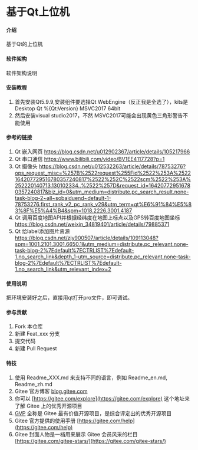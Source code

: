 # 基于Qt上位机

#### 介绍
基于Qt的上位机

#### 软件架构
软件架构说明



#### 安装教程

1.    首先安装Qt5.9.9,安装组件要选择Qt WebEngine（反正我是全选了），kits是Desktop Qt %{Qt:Version} MSVC2017 64bit
2.    然后安装visual studio2017，不然 MSVC2017可能会出现黄色三角形警告不能使用

#### 参考的链接


1.    Qt 嵌入网页
https://blog.csdn.net/u012902367/article/details/105217966
2.    Qt 串口通信
https://www.bilibili.com/video/BV1EE4117728?p=1
3.    Qt 摄像头
https://blog.csdn.net/u012532263/article/details/78753276?ops_request_misc=%257B%2522request%255Fid%2522%253A%2522164207729516780357240817%2522%252C%2522scm%2522%253A%252220140713.130102334..%2522%257D&request_id=164207729516780357240817&biz_id=0&utm_medium=distribute.pc_search_result.none-task-blog-2~all~sobaiduend~default-1-78753276.first_rank_v2_pc_rank_v29&utm_term=qt%E6%91%84%E5%83%8F%E5%A4%B4&spm=1018.2226.3001.4187
4.    Qt 调用百度地图API并根据经纬度在地图上标点以及GPS转百度地图坐标
https://blog.csdn.net/weixin_34819401/article/details/79885371
5.    Qt 给label添加图片资源
https://blog.csdn.net/zjy900507/article/details/109113048?spm=1001.2101.3001.6650.1&utm_medium=distribute.pc_relevant.none-task-blog-2%7Edefault%7ECTRLIST%7Edefault-1.no_search_link&depth_1-utm_source=distribute.pc_relevant.none-task-blog-2%7Edefault%7ECTRLIST%7Edefault-1.no_search_link&utm_relevant_index=2

#### 使用说明

把环境安装好之后，直接用qt打开pro文件，即可调试。

#### 参与贡献

1.  Fork 本仓库
2.  新建 Feat_xxx 分支
3.  提交代码
4.  新建 Pull Request


#### 特技

1.  使用 Readme\_XXX.md 来支持不同的语言，例如 Readme\_en.md, Readme\_zh.md
2.  Gitee 官方博客 [blog.gitee.com](https://blog.gitee.com)
3.  你可以 [https://gitee.com/explore](https://gitee.com/explore) 这个地址来了解 Gitee 上的优秀开源项目
4.  [GVP](https://gitee.com/gvp) 全称是 Gitee 最有价值开源项目，是综合评定出的优秀开源项目
5.  Gitee 官方提供的使用手册 [https://gitee.com/help](https://gitee.com/help)
6.  Gitee 封面人物是一档用来展示 Gitee 会员风采的栏目 [https://gitee.com/gitee-stars/](https://gitee.com/gitee-stars/)
